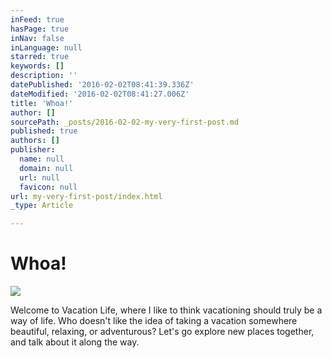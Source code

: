 ```yaml
---
inFeed: true
hasPage: true
inNav: false
inLanguage: null
starred: true
keywords: []
description: ''
datePublished: '2016-02-02T08:41:39.336Z'
dateModified: '2016-02-02T08:41:27.006Z'
title: 'Whoa!'
author: []
sourcePath: _posts/2016-02-02-my-very-first-post.md
published: true
authors: []
publisher:
  name: null
  domain: null
  url: null
  favicon: null
url: my-very-first-post/index.html
_type: Article

---
```

# Whoa!
![](https://the-grid-user-content.s3-us-west-2.amazonaws.com/8ed97029-31f2-4652-8370-5e86247cb45a.jpg)

Welcome to Vacation Life, where I like to think vacationing should truly be a way of life. Who doesn't like the idea of taking a vacation somewhere beautiful, relaxing, or adventurous? Let's go explore new places together, and talk about it along the way.